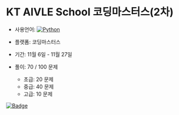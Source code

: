 # KT AIVLE School 코딩마스터스(2차)

-   사용언어: [![Python](https://img.shields.io/badge/Python-%233776AB?style=flat&logo=python&logoColor=white)](https://www.python.org)

-   플랫폼: 코딩마스터스

-   기간: 11월 6일 - 11월 27일

-   풀이: 70 / 100 문제
    -   초급: 20 문제
    -   중급: 40 문제
    -   고급: 10 문제

[![Badge](https://github.com/NarciSource/Python-Coding-Study/assets/26417221/6a28f539-e565-4c5d-a919-e355b4fa9c35)](https://www.openbadge-global.com/api/v1.0/openBadge/v2/Wallet/Public/GetAssertionShare/VXhwbUFGcUZQZEltbFRoWE55dDZ3dz09)
